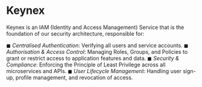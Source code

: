 # Keynex
Keynex is an IAM (Identity and Access Management) Service that is the foundation of our security architecture, responsible for:

◼ *Centralised Authentication*: Verifying all users and service accounts.
◼ *Authorisation & Access Control*: Managing Roles, Groups, and Policies to grant or restrict access to application features and data.
◼ *Security & Compliance*: Enforcing the Principle of Least Privilege across all microservices and APIs.
◼ *User Lifecycle Management*: Handling user sign-up, profile management, and revocation of access.
